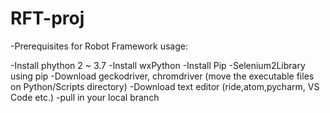 # RFT-proj

-Prerequisites for Robot Framework usage:

-Install phython 2 ~ 3.7 
-Install wxPython
-Install Pip
-Selenium2Library using pip
-Download geckodriver, chromdriver (move the executable files on Python/Scripts directory)
-Download text editor (ride,atom,pycharm, VS Code etc.)
-pull in your local branch


